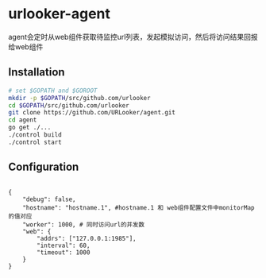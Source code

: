 urlooker-agent
============

agent会定时从web组件获取待监控url列表，发起模拟访问，然后将访问结果回报给web组件

## Installation

```bash
# set $GOPATH and $GOROOT
mkdir -p $GOPATH/src/github.com/urlooker
cd $GOPATH/src/github.com/urlooker
git clone https://github.com/URLooker/agent.git
cd agent
go get ./...
./control build
./control start
```

## Configuration

```

{
    "debug": false,
    "hostname": "hostname.1", #hostname.1 和 web组件配置文件中monitorMap的值对应
    "worker": 1000, # 同时访问url的并发数
    "web": {
        "addrs": ["127.0.0.1:1985"],
        "interval": 60,
        "timeout": 1000
    }
}

```

